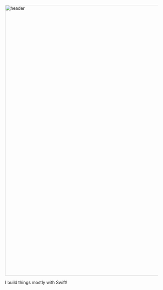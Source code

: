 <img width="891" alt="header" src="https://github.com/carsongro/carsongro/assets/94569763/ca60d2a3-3525-4e56-b56f-d9ddf27d970c">

I build things mostly with Swift!
